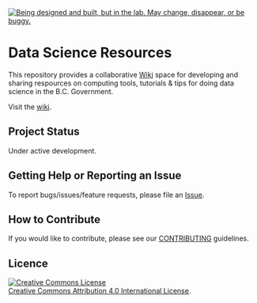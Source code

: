<div id="devex-badge"><a rel="Exploration" href="https://github.com/BCDevExchange/assets/blob/master/README.md"><img alt="Being designed and built, but in the lab. May change, disappear, or be buggy." style="border-width:0" src="https://assets.bcdevexchange.org/images/badges/exploration.svg" title="Being designed and built, but in the lab. May change, disappear, or be buggy." /></a></div>


# Data Science Resources

This repository provides a collaborative [Wiki](https://github.com/bcgov/bcgov-data-science-resources/wiki) space for developing and sharing respources on computing tools, tutorials & tips for doing data science in the B.C. Government.

Visit the [wiki](https://github.com/bcgov/bcgov-data-science-resources/wiki).

## Project Status
Under active development.

## Getting Help or Reporting an Issue

To report bugs/issues/feature requests, please file an [Issue](https://github.com/bcgov/env-open-science-manuscripts/issues).

## How to Contribute

If you would like to contribute, please see our [CONTRIBUTING](CONTRIBUTING.md) guidelines.


## Licence
<a rel="license" href="http://creativecommons.org/licenses/by/4.0/"><img alt="Creative Commons License" style="border-width:0" src="https://i.creativecommons.org/l/by/4.0/80x15.png" /></a><br /><a rel="license" href="http://creativecommons.org/licenses/by/4.0/">Creative Commons Attribution 4.0 International License</a>.